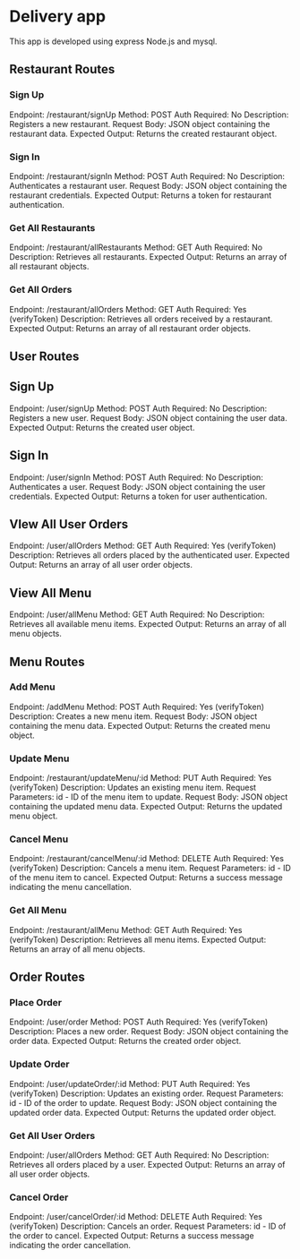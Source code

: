 # Delivery app
This app is developed using express Node.js and mysql.


## Restaurant Routes
### Sign Up
Endpoint: /restaurant/signUp
Method: POST
Auth Required: No
Description: Registers a new restaurant.
Request Body: JSON object containing the restaurant data.
Expected Output: Returns the created restaurant object.

### Sign In
Endpoint: /restaurant/signIn
Method: POST
Auth Required: No
Description: Authenticates a restaurant user.
Request Body: JSON object containing the restaurant credentials.
Expected Output: Returns a token for restaurant authentication.

### Get All Restaurants
Endpoint: /restaurant/allRestaurants
Method: GET
Auth Required: No
Description: Retrieves all restaurants.
Expected Output: Returns an array of all restaurant objects.

### Get All Orders
 Endpoint: /restaurant/allOrders
Method: GET
Auth Required: Yes (verifyToken)
Description: Retrieves all orders received by a restaurant.
Expected Output: Returns an array of all restaurant order objects.


## User Routes
## Sign Up
Endpoint: /user/signUp
Method: POST
Auth Required: No
Description: Registers a new user.
Request Body: JSON object containing the user data.
Expected Output: Returns the created user object.

## Sign In
Endpoint: /user/signIn
Method: POST
Auth Required: No
Description: Authenticates a user.
Request Body: JSON object containing the user credentials.
Expected Output: Returns a token for user authentication.

## VIew All User Orders
Endpoint: /user/allOrders
Method: GET
Auth Required: Yes (verifyToken)
Description: Retrieves all orders placed by the authenticated user.
Expected Output: Returns an array of all user order objects.

## View All Menu
Endpoint: /user/allMenu
Method: GET
Auth Required: No
Description: Retrieves all available menu items.
Expected Output: Returns an array of all menu objects.


## Menu Routes
### Add Menu
Endpoint: /addMenu
Method: POST
Auth Required: Yes (verifyToken)
Description: Creates a new menu item.
Request Body: JSON object containing the menu data.
Expected Output: Returns the created menu object.

### Update Menu
Endpoint: /restaurant/updateMenu/:id
Method: PUT
Auth Required: Yes (verifyToken)
Description: Updates an existing menu item.
Request Parameters: id - ID of the menu item to update.
Request Body: JSON object containing the updated menu data.
Expected Output: Returns the updated menu object.

### Cancel Menu
Endpoint: /restaurant/cancelMenu/:id
Method: DELETE
Auth Required: Yes (verifyToken)
Description: Cancels a menu item.
Request Parameters: id - ID of the menu item to cancel.
Expected Output: Returns a success message indicating the menu cancellation.

### Get All Menu
Endpoint: /restaurant/allMenu
Method: GET
Auth Required: Yes (verifyToken)
Description: Retrieves all menu items.
Expected Output: Returns an array of all menu objects.


## Order Routes
### Place Order
Endpoint: /user/order
Method: POST
Auth Required: Yes (verifyToken)
Description: Places a new order.
Request Body: JSON object containing the order data.
Expected Output: Returns the created order object.

### Update Order
Endpoint: /user/updateOrder/:id
Method: PUT
Auth Required: Yes (verifyToken)
Description: Updates an existing order.
Request Parameters: id - ID of the order to update.
Request Body: JSON object containing the updated order data.
Expected Output: Returns the updated order object.

### Get All User Orders
Endpoint: /user/allOrders
Method: GET
Auth Required: No
Description: Retrieves all orders placed by a user.
Expected Output: Returns an array of all user order objects.

### Cancel Order
Endpoint: /user/cancelOrder/:id
Method: DELETE
Auth Required: Yes (verifyToken)
Description: Cancels an order.
Request Parameters: id - ID of the order to cancel.
Expected Output: Returns a success message indicating the order cancellation.